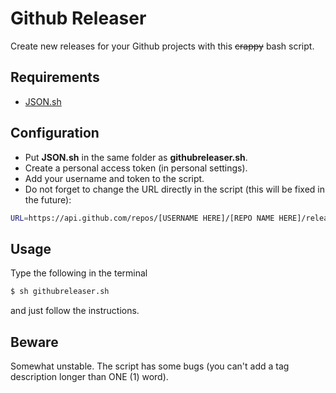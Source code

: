 # Github Releaser
Create new releases for your Github projects with this ~~crappy~~ bash script.

## Requirements
* [JSON.sh](https://github.com/dominictarr/JSON.sh)

## Configuration
* Put **JSON.sh** in the same folder as **githubreleaser.sh**.
* Create a personal access token (in personal settings).
* Add your username and token to the script.
* Do not forget to change the URL directly in the script (this will be fixed in the future):
```bash
URL=https://api.github.com/repos/[USERNAME HERE]/[REPO NAME HERE]/releases
```

## Usage
Type the following in the terminal
```bash
$ sh githubreleaser.sh
```
and just follow the instructions.

## Beware
Somewhat unstable. The script has some bugs (you can't add a tag description longer than ONE (1) word).
